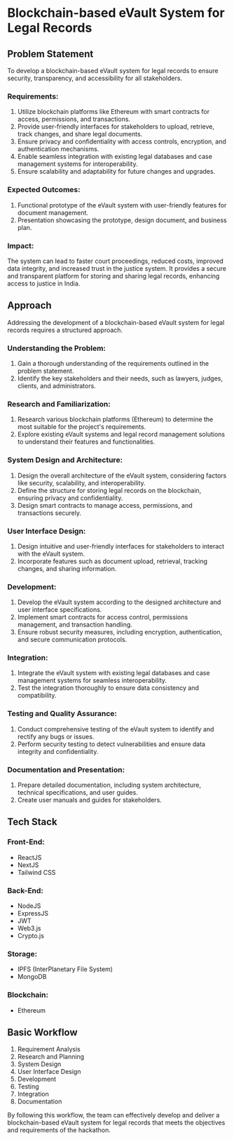 # Blockchain-based eVault System for Legal Records

## Problem Statement

To develop a blockchain-based eVault system for legal records to ensure security, transparency, and accessibility for all stakeholders.

### Requirements:

1. Utilize blockchain platforms like Ethereum with smart contracts for access, permissions, and transactions.
2. Provide user-friendly interfaces for stakeholders to upload, retrieve, track changes, and share legal documents.
3. Ensure privacy and confidentiality with access controls, encryption, and authentication mechanisms.
4. Enable seamless integration with existing legal databases and case management systems for interoperability.
5. Ensure scalability and adaptability for future changes and upgrades.

### Expected Outcomes:

1. Functional prototype of the eVault system with user-friendly features for document management.
2. Presentation showcasing the prototype, design document, and business plan.

### Impact:

The system can lead to faster court proceedings, reduced costs, improved data integrity, and increased trust in the justice system. It provides a secure and transparent platform for storing and sharing legal records, enhancing access to justice in India.

## Approach

Addressing the development of a blockchain-based eVault system for legal records requires a structured approach.

### Understanding the Problem:

1. Gain a thorough understanding of the requirements outlined in the problem statement.
2. Identify the key stakeholders and their needs, such as lawyers, judges, clients, and administrators.

### Research and Familiarization:

1. Research various blockchain platforms (Ethereum) to determine the most suitable for the project's requirements.
2. Explore existing eVault systems and legal record management solutions to understand their features and functionalities.

### System Design and Architecture:

1. Design the overall architecture of the eVault system, considering factors like security, scalability, and interoperability.
2. Define the structure for storing legal records on the blockchain, ensuring privacy and confidentiality.
3. Design smart contracts to manage access, permissions, and transactions securely.

### User Interface Design:

1. Design intuitive and user-friendly interfaces for stakeholders to interact with the eVault system.
2. Incorporate features such as document upload, retrieval, tracking changes, and sharing information.

### Development:

1. Develop the eVault system according to the designed architecture and user interface specifications.
2. Implement smart contracts for access control, permissions management, and transaction handling.
3. Ensure robust security measures, including encryption, authentication, and secure communication protocols.

### Integration:

1. Integrate the eVault system with existing legal databases and case management systems for seamless interoperability.
2. Test the integration thoroughly to ensure data consistency and compatibility.

### Testing and Quality Assurance:

1. Conduct comprehensive testing of the eVault system to identify and rectify any bugs or issues.
2. Perform security testing to detect vulnerabilities and ensure data integrity and confidentiality.

### Documentation and Presentation:

1. Prepare detailed documentation, including system architecture, technical specifications, and user guides.
2. Create user manuals and guides for stakeholders.

## Tech Stack

### Front-End:
- ReactJS
- NextJS
- Tailwind CSS

### Back-End:
- NodeJS
- ExpressJS
- JWT
- Web3.js
- Crypto.js

### Storage:
- IPFS (InterPlanetary File System)
- MongoDB

### Blockchain:
- Ethereum

## Basic Workflow

1. Requirement Analysis
2. Research and Planning
3. System Design
4. User Interface Design
5. Development
6. Testing
7. Integration
8. Documentation

By following this workflow, the team can effectively develop and deliver a blockchain-based eVault system for legal records that meets the objectives and requirements of the hackathon.
